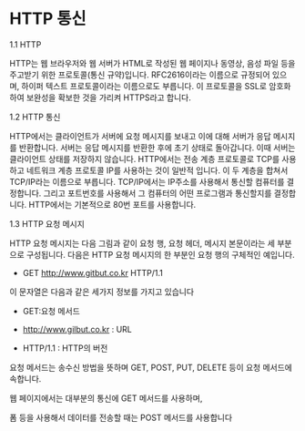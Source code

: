 # HTTP 통신

1.1 HTTP

HTTP는 웹 브라우저와 웹 서버가 HTML로 작성된 웹 페이지나 동영상, 음성 파일 등을 주고받기 위한 프로토콜(통신 규약)입니다.
RFC2616이라는 이름으로 규정되어 있으며, 하이퍼 텍스트 프로토콜이라는 이름으로도 부릅니다.
이 프로토콜을 SSL로 암호화하여 보완성을 확보한 것을 가리켜 HTTPS라고 합니다.

1.2 HTTP 통신

HTTP에서는 클라이언트가 서버에 요청 메시지를 보내고 이에 대해 서버가 응답 메시지를 반환합니다.
서버는 응답 메시지를 반환한 후에 초기 상태로 돌아갑니다. 이때 서버는 클라이언트 상태를 저장하지 않습니다.
HTTP에서는 전송 계층 프로토콜로 TCP를 사용하고 네트워크 계층 프로토콜 IP를 사용하는 것이 일반적 입니다.
이 두 계층을 합쳐서 TCP/IP라는 이름으로 부릅니다. TCP/IP에서는 IP주소를 사용해서 통신할 컴퓨터를 결정합니다.
그리고 포트번호를 사용해서 그 컴퓨터의 어떤 프로그램과 통신할지를 결정합니다.
HTTP에서는 기본적으로 80번 포트를 사용합니다.

1.3 HTTP 요청 메시지

HTTP 요청 메시지는 다음 그림과 같이 요청 행, 요청 헤더, 메시지 본문이라는 세 부분으로 구성됩니다.
다음은 HTTP 요청 메시지의 한 부분인 요청 행의 구체적인 예입니다.
+ GET http://www.gitbut.co.kr HTTP/1.1

이 문자열은 다음과 같은 세가지 정보를 가지고 있습니다

+ GET:요청 메서드

+ http://www.gilbut.co.kr : URL

+ HTTP/1.1 : HTTP의 버전

요청 메서드는 송수신 방법을 뜻하며 GET, POST, PUT, DELETE 등이 요청 메서드에 속합니다.


웹 페이지에서는 대부분의 통신에 GET 메서드를 사용하며, 

폼 등을 사용해서 데이터를 전송할 때는 POST 메서드를 사용합니다
